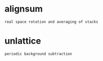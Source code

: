# alignsum
	real space rotation and averaging of stacks

# unlattice
    periodic background subtraction